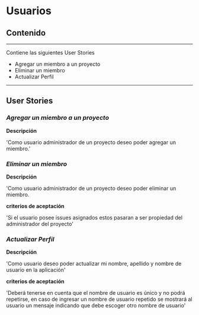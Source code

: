# Usuarios #

## Contenido ##

---


Contiene las siguientes User Stories
  * Agregar un miembro a un proyecto
  * Eliminar un miembro
  * Actualizar Perfil

---


## User Stories ##


### _Agregar un miembro a un proyecto_ ###

**Descripción**

'Como usuario administrador de un proyecto deseo poder agregar un miembro.'

### _Eliminar un miembro_ ###

**Descripción**

'Como usuario administrador de un proyecto deseo poder eliminar un miembro.

**criterios de aceptación**

'Si el usuario posee issues asignados estos pasaran a ser propiedad del administrador del proyecto'

### _Actualizar Perfil_ ###

**Descripción**

'Como usuario deseo poder actualizar mi nombre, apellido y nombre de usuario en la aplicación'

**criterios de aceptación**

'Deberá tenerse en cuenta que el nombre de usuario es único y no podrá repetirse, en caso de ingresar un nombre de usuario repetido se mostrará al usuario un mensaje indicando que debe escoger otro nombre de usuario'